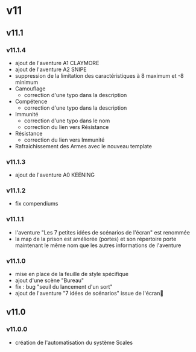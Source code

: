 # v11

## v11.1

### v11.1.4
* ajout de l'aventure A1 CLAYMORE
* ajout de l'aventure A2 SNIPE
* suppression de la limitation des caractéristiques à 8 maximum et -8 minimum
* Camouflage 
  * correction d'une typo dans la description 
* Compétence 
  * correction d'une typo dans la description 
* Immunité
  * correction d'une typo dans le nom
  * correction du lien vers Résistance  
* Résistance
  * correction du lien vers Immunité  
* Rafraichissement des Armes avec le nouveau template

### v11.1.3
* ajout de l'aventure A0 KEENING

### v11.1.2
* fix compendiums

### v11.1.1
* l'aventure "Les 7 petites idées de scénarios de l'écran" est renommée
* la map de la prison est améliorée (portes) et son répertoire porte maintenant le même nom que les autres informations de l'aventure

### v11.1.0
* mise en place de la feuille de style spécifique
* ajout d'une scène "Bureau"
* fix : bug "seuil du lancement d'un sort"
* ajout de l'aventure "7 idées de scénarios" issue de l'écran

## v11.0

### v11.0.0
* création de l'automatisation du système Scales
